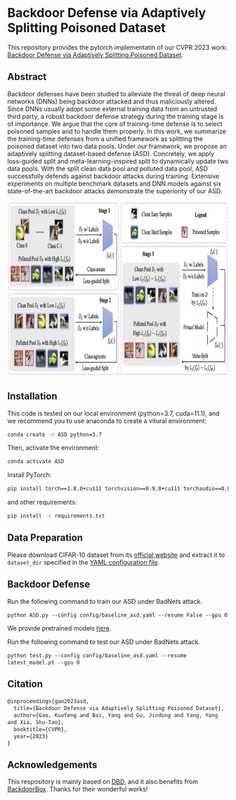 # Backdoor Defense via Adaptively Splitting Poisoned Dataset

This repository provides the pytorch implementatin of our CVPR 2023 work: [Backdoor Defense via Adaptively Splitting Poisoned Dataset](https://arxiv.org/abs/2303.12993).

## Abstract

Backdoor defenses have been studied to alleviate the threat of deep neural networks (DNNs) being backdoor attacked and thus maliciously altered. Since DNNs usually adopt some external training data from an untrusted third party, a robust backdoor defense strategy during the training stage is of importance. We argue that the core of training-time defense is to select poisoned samples and to handle them properly. 
In this work, we summarize the training-time defenses from a unified framework as splitting the poisoned dataset into two data pools. Under our framework, we propose an adaptively splitting dataset-based defense (ASD). Concretely, we apply loss-guided split and meta-learning-inspired split to dynamically update two data pools. With the split clean data pool and polluted data pool, ASD successfully defends against backdoor attacks during training. Extensive experiments on multiple benchmark datasets and DNN models against six state-of-the-art backdoor attacks demonstrate the superiority of our ASD.

<div align=center>
<img src="assets/pipeline_cvpr.png" width="800" height="400" alt="Pipeline of ASD"/><br/>
</div>

## Installation

This code is tested on our local environment (python=3.7, cuda=11.1), and we recommend you to use anaconda to create a vitural environment:

```bash
conda create -n ASD python=3.7
```
Then, activate the environment:
```bash
conda activate ASD
```

Install PyTorch:

```bash
pip install torch==1.8.0+cu111 torchvision==0.9.0+cu111 torchaudio==0.8.0 -f https://download.pytorch.org/whl/torch_stable.html
```
and other  requirements:
```bash
pip install -r requirements.txt
```

## Data Preparation

Please download CIFAR-10 dataset from its [official
website](https://www.cs.toronto.edu/~kriz/cifar-10-python.tar.gz) and extract it to `dataset_dir`
specified in the [YAML configuration file](./config/baseline_asd.yaml).

## Backdoor Defense

Run the following command to train our ASD under BadNets attack.

```shell
python ASD.py --config config/baseline_asd.yaml --resume False --gpu 0
```

We provide pretrained models [here](./storage/baseline_asd/checkpoint).

Run the following command to test our ASD under BadNets attack.

```shell
python test.py --config config/baseline_asd.yaml --resume latest_model.pt --gpu 0
```

## Citation

```
@inproceedings{gao2023asd,
  title={Backdoor Defense via Adaptively Splitting Poisoned Dataset},
  author={Gao, Kuofeng and Bai, Yang and Gu, Jindong and Yang, Yong and Xia, Shu-Tao},
  booktitle={CVPR},
  year={2023}
}
```

## Acknowledgements

This respository is mainly based on [DBD](https://github.com/SCLBD/DBD), and it also benefits from [BackdoorBox](https://github.com/THUYimingLi/BackdoorBox). Thanks for their wonderful works!
